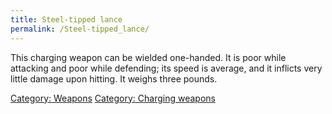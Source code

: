 ```yaml
---
title: Steel-tipped lance
permalink: /Steel-tipped_lance/
---
```


This charging weapon can be wielded one-handed. It is poor while
attacking and poor while defending; its speed is average, and it
inflicts very little damage upon hitting. It weighs three pounds.

[Category: Weapons](Category:_Weapons "wikilink") [Category: Charging
weapons](Category:_Charging_weapons "wikilink")